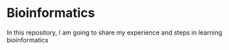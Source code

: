 # Bioinformatics
In this repository, I am going to share my experience and steps in learning bioinformatics
